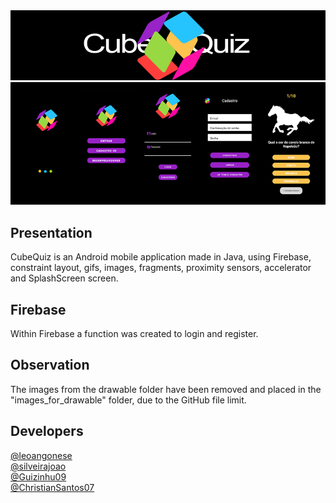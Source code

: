 <img src=cubei.png/>
<img src=olaa.png/>

## Presentation
CubeQuiz is an Android mobile application made in Java, using Firebase, constraint layout, gifs, images, fragments, proximity sensors, accelerator and SplashScreen screen.

## Firebase 
Within Firebase a function was created to login and register.

## Observation 
The images from the drawable folder have been removed and placed in the "images_for_drawable" folder, due to the GitHub file limit.

## Developers
 [@leoangonese](https://github.com/leoangonese)  <br/>
 [@silveirajoao](https://github.com/silveirajoao) <br/>
 [@Guizinhu09](https://github.com/Guizinhu09) <br/>
 [@ChristianSantos07](https://github.com/ChristianSantos07)
